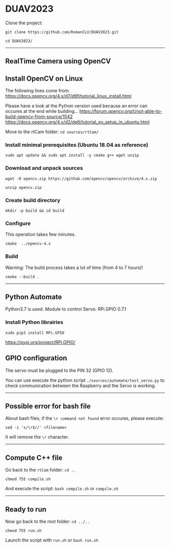 # DUAV2023

Clone the project: 

`git clone https://github.com/RomanCLV/DUAV2023.git`

`cd DUAV2023/`

---

## RealTime Camera using OpenCV

## Install OpenCV on Linux

The following lines come from:
https://docs.opencv.org/4.x/d7/d9f/tutorial_linux_install.html

Please have a look at the Python version used because an error can occures at the end while building...
https://forum.opencv.org/t/not-able-to-build-opencv-from-source/1542
https://docs.opencv.org/4.x/d2/de6/tutorial_py_setup_in_ubuntu.html

Move to the rtCam folder:
`cd sources/rtCam/`

### Install minimal prerequisites (Ubuntu 18.04 as reference)
`sudo apt update && sudo apt install -y cmake g++ wget unzip`

### Download and unpack sources
`wget -O opencv.zip https://github.com/opencv/opencv/archive/4.x.zip`

`unzip opencv.zip`

### Create build directory
`mkdir -p build && cd build`

### Configure
This operation takes few minutes.

`cmake  ../opencv-4.x`

### Build
Warning: The build process takes a lot of time (from 4 to 7 hours)!

`cmake --build .`

---

## Python Automate

Python3.7 is used.
Module to control Servo: RPi.GPIO 0.7.1 

### Install Python librairies

`sudo pip3 install RPi.GPIO`

https://pypi.org/project/RPi.GPIO/

## GPIO configuration
The servo must be plugged to the PIN 32 (GPIO 12).

You can use execute the python script `./sources/automate/test_servo.py` to check communication between the Raspberry and the Servo is working.

---

## Possible error for bash file
About bash files, if the `\r command not found` error occures, please execute:

`sed -i 's/\r$//' <filename>`

It will remove the `\r` character.

---

## Compute C++ file

Go back to the `rtCam` folder: `cd ..`

`chmod 755 compile.sh`

And execute the script: `bash compile.sh` or `compile.sh`

---

## Ready to run

Now go back to the root folder: `cd ../..`

`chmod 755 run.sh`

Launch the script with `run.sh` or `bash run.sh`
